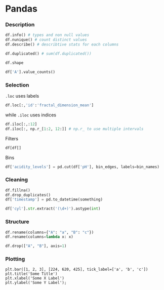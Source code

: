 # Pandas

### Description

```python
df.info() # types and non null values
df.nunique() # count distinct values
df.describe() # describtive stats for each columns

df.duplicated() # sum(df.duplicated())

df.shape

df['A'].value_counts()
```

### Selection

`.loc` uses labels

```python
df.loc[:,'id':'fractal_dimension_mean'] 
```

while `.iloc` uses indices

```python
df.iloc[:,:12]
df.iloc[:, np.r_[1:2, 12:]] # np.r_ to use multiple intervals
```

Filters

```python
df[df[]
```

Bins

```python
df['acidity_levels'] = pd.cut(df['pH'], bin_edges, labels=bin_names)
```

### Cleaning

```python
df.fillna()
df.drop_duplicates()
df['timestamp'] = pd.to_datetime(something)

df['cyl'].str.extract('(\d+)').astype(int)
```

### Structure

```python
df.rename(columns={"A": "a", "B": "c"})
df.rename(columns=lambda x: x)

df.drop(["A", "B"], axis=1)
```

### Plotting

```text
plt.bar([1, 2, 3], [224, 620, 425], tick_label=['a', 'b', 'c'])
plt.title('Some Title')
plt.xlabel('Some X Label')
plt.ylabel('Some Y Label');
```

